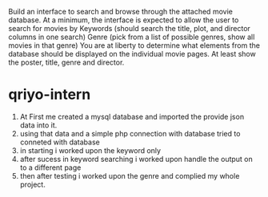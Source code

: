 Build an interface to search and browse through the attached movie database. At a minimum, the interface is expected to allow the user to search for movies by  Keywords (should search the title, plot, and director columns in one search) Genre (pick from a list of possible genres, show all movies in that genre) You are at liberty to determine what elements from the database should be displayed on the individual movie pages. At least show the poster, title, genre and director.

# qriyo-intern
1. At First me created a mysql database and imported the provide json data into it.
2. using that data and a simple php connection with database tried to conneted with database
3. in starting i worked upon the keyword only
4. after sucess in keyword searching i worked upon handle the output on to a different page
5. then after testing i worked upon the genre and complied my whole project.
